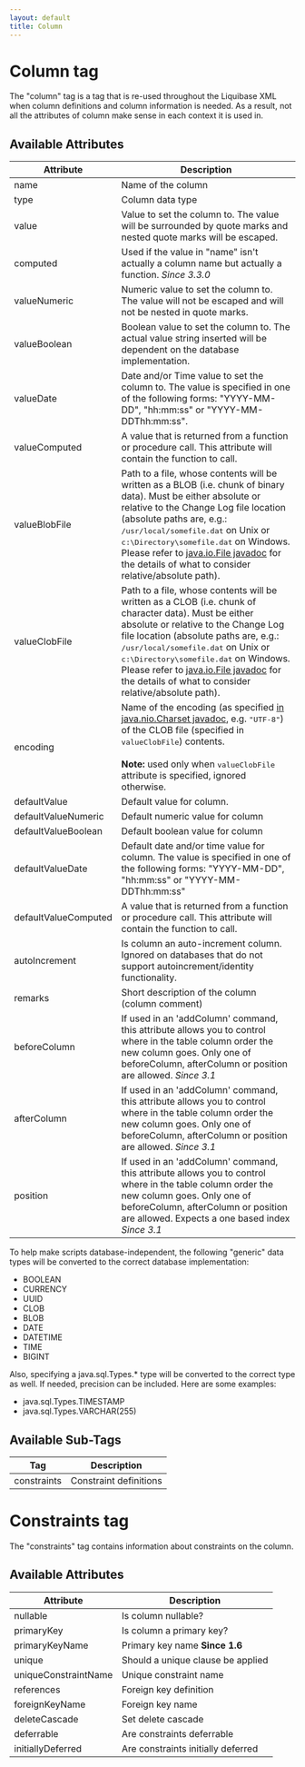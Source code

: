 ```yaml
---
layout: default
title: Column
---
```


# Column tag #

The "column" tag is a tag that is re-used throughout the Liquibase XML when column definitions and column information is needed. As a result, not all the attributes of column make sense in each context it is used in.

## Available Attributes ##

<table>
  <thead>
    <tr>
      <th>Attribute</th>
      <th>Description</th>
    </tr>
  </thead>
  <tbody>
    <tr>
      <td>name</td>
      <td>Name of the column</td>
    </tr>
    <tr>
      <td>type</td>
      <td>Column data type</td>
    </tr>
    <tr>
      <td>value</td>
      <td>Value to set the column to. The value will be surrounded by quote marks and nested quote marks will be escaped.</td>
    </tr>
    <tr>
      <td>computed</td>
      <td>Used if the value in "name" isn't actually a column name but actually a function. <i>Since 3.3.0</i></td>
    </tr>
    <tr>
      <td>valueNumeric</td>
      <td>Numeric value to set the column to. The value will not be escaped and will not be nested in quote marks.</td>
    </tr>
    <tr>
      <td>valueBoolean</td>
      <td>Boolean value to set the column to. The actual value string inserted will be dependent on the database implementation.</td>
    </tr>
    <tr>
      <td>valueDate</td>
      <td>Date and/or Time value to set the column to. The value is specified in one of the following forms: "YYYY-MM-DD", "hh:mm:ss" or "YYYY-MM-DDThh:mm:ss".</td>
    </tr>
    <tr>
      <td>valueComputed</td>
      <td>A value that is returned from a function or procedure call. This attribute will contain the function to call.</td>
    </tr>
    <tr>
      <td>valueBlobFile</td>
      <td>Path to a file, whose contents will be written as a BLOB (i.e. chunk of binary data). Must be either absolute or relative to the Change Log file location (absolute paths are, e.g.: <tt>/usr/local/somefile.dat</tt> on Unix or <tt>c:\Directory\somefile.dat</tt> on Windows. Please refer to <a href="http://docs.oracle.com/javase/7/docs/api/java/io/File.html">java.io.File javadoc</a> for the details of what to consider relative/absolute path).</td>
    </tr>
    <tr>
      <td>valueClobFile</td>
      <td>Path to a file, whose contents will be written as a CLOB (i.e. chunk of character data). Must be either absolute or relative to the Change Log file location (absolute paths are, e.g.: <tt>/usr/local/somefile.dat</tt> on Unix or <tt>c:\Directory\somefile.dat</tt> on Windows. Please refer to <a href="http://docs.oracle.com/javase/7/docs/api/java/io/File.html">java.io.File javadoc</a> for the details of what to consider relative/absolute path).</td>
    </tr>
    <tr>
      <td>encoding</td>
      <td>Name of the encoding (as specified <a href="http://docs.oracle.com/javase/7/docs/api/java/nio/charset/Charset.html">in java.nio.Charset javadoc</a>, e.g. <tt>"UTF-8"</tt>) of the CLOB file (specified in <tt>valueClobFile</tt>) contents.<br><br><b>Note:</b> used only when <tt>valueClobFile</tt> attribute is specified, ignored otherwise.</td>
    </tr>
    <tr>
      <td>defaultValue</td>
      <td>Default value for column.</td>
    </tr>
    <tr>
      <td>defaultValueNumeric</td>
      <td>Default numeric value for column</td>
    </tr>
    <tr>
      <td>defaultValueBoolean</td>
      <td>Default boolean value for column</td>
    </tr>
    <tr>
      <td>defaultValueDate</td>
      <td>Default date and/or time value for column.  The value is specified in one of the following forms: "YYYY-MM-DD", "hh:mm:ss" or "YYYY-MM-DDThh:mm:ss"</td>
    </tr>
    <tr>
      <td>defaultValueComputed</td>
      <td>A value that is returned from a function or procedure call.  This attribute will contain the function to call.</td>
    </tr>
    <tr>
      <td>autoIncrement</td>
      <td>Is column an auto-increment column.  Ignored on databases that do not support autoincrement/identity functionality.</td>
    </tr>
    <tr>
      <td>remarks</td>
      <td>Short description of the column (column comment)</td>
    </tr>
    <tr>
      <td>beforeColumn</td>
      <td>If used in an 'addColumn' command, this attribute allows you to control where in the table column order the new column goes. Only one of beforeColumn, afterColumn or position are allowed. <i>Since 3.1</i></td>
    </tr>
    <tr>
      <td>afterColumn</td>
      <td>If used in an 'addColumn' command, this attribute allows you to control where in the table column order the new column goes. Only one of beforeColumn, afterColumn or position are allowed. <i>Since 3.1</i></td>
    </tr>
    <tr>
      <td>position</td>
      <td>If used in an 'addColumn' command, this attribute allows you to control where in the table column order the new column goes. Only one of beforeColumn, afterColumn or position are allowed. Expects a one based index <i>Since 3.1</i></td>
    </tr>

  </tbody>
</table>

To help make scripts database-independent, the following "generic" data types will be converted to the correct database implementation:

* BOOLEAN
* CURRENCY
* UUID
* CLOB
* BLOB
* DATE
* DATETIME
* TIME
* BIGINT

Also, specifying a java.sql.Types.* type will be converted to the correct type as well. If needed, precision can be included. Here are some examples:

* java.sql.Types.TIMESTAMP
* java.sql.Types.VARCHAR(255)

## Available Sub-Tags ##

<table>
  <thead>
    <tr>
      <th>Tag</th>
      <th>Description</th>
    </tr>
  </thead>
  <tbody>
    <tr>
      <td>constraints</td>
      <td>Constraint definitions</td>
    </tr>
  </tbody>
</table>

# Constraints tag #

The "constraints" tag contains information about constraints on the column.

## Available Attributes ##

<table>
  <thead>
    <tr>
      <th>Attribute</th>
      <th>Description</th>
    </tr>
  </thead>
  <tbody>
    <tr>
      <td>nullable</td>
      <td>Is column nullable?</td>
    </tr>
    <tr>
      <td>primaryKey</td>
      <td>Is column a primary key?</td>
    </tr>
    <tr>
      <td>primaryKeyName</td>
      <td>Primary key name <b>Since 1.6</b>  </td>
    </tr>
    <tr>
      <td>unique</td>
      <td>Should a unique clause be applied  </td>
    </tr>
    <tr>
      <td>uniqueConstraintName</td>
      <td>Unique constraint name</td>
    </tr>
    <tr>
      <td>references</td>
      <td>Foreign key definition</td>
    </tr>
    <tr>
      <td>foreignKeyName</td>
      <td>Foreign key name</td>
    </tr>
    <tr>
      <td>deleteCascade</td>
      <td>Set delete cascade</td>
    </tr>
    <tr>
      <td>deferrable</td>
      <td>Are constraints deferrable</td>
    </tr>
    <tr>
      <td>initiallyDeferred</td>
      <td>Are constraints initially deferred</td>
    </tr>
  </tbody>
</table>
